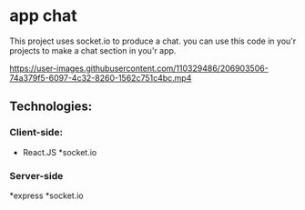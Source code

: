 # app chat

This project uses socket.io to produce a chat.
you can use this code in you'r projects to make a chat section in you'r app.




https://user-images.githubusercontent.com/110329486/206903506-74a379f5-6097-4c32-8260-1562c751c4bc.mp4




## Technologies:

### Client-side:
* React.JS
*socket.io

### Server-side
 *express
 *socket.io

